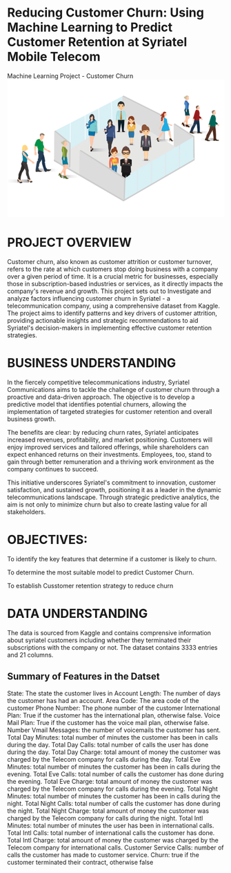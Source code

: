 # Reducing Customer Churn: Using Machine Learning to Predict Customer Retention at Syriatel Mobile Telecom

 Machine Learning Project - Customer Churn
![alt text](churn.png)
# PROJECT OVERVIEW
Customer churn, also known as customer attrition or customer turnover, refers to the rate at which customers stop doing business with a company over a given period of time. It is a crucial metric for businesses, especially those in subscription-based industries or services, as it directly impacts the company's revenue and growth.
This project sets out to Investigate and analyze factors influencing customer churn in Syriatel - a telecommunication company, using a comprehensive dataset from Kaggle. The project aims to identify patterns and key drivers of customer attrition, providing actionable insights and strategic recommendations to aid Syriatel's decision-makers in implementing effective customer retention strategies.

# BUSINESS UNDERSTANDING
In the fiercely competitive telecommunications industry, Syriatel Communications aims to tackle the challenge of customer churn through a proactive and data-driven approach. The objective is to develop a predictive model that identifies potential churners, allowing the implementation of targeted strategies for customer retention and overall business growth.

The benefits are clear: by reducing churn rates, Syriatel anticipates increased revenues, profitability, and market positioning. Customers will enjoy improved services and tailored offerings, while shareholders can expect enhanced returns on their investments. Employees, too, stand to gain through better remuneration and a thriving work environment as the company continues to succeed.

This initiative underscores Syriatel's commitment to innovation, customer satisfaction, and sustained growth, positioning it as a leader in the dynamic telecommunications landscape. Through strategic predictive analytics, the aim is not only to minimize churn but also to create lasting value for all stakeholders.

# OBJECTIVES:
To identify the key features that determine if a customer is likely to churn.

To determine the most suitable model to predict Customer Churn.

To establish Cusstomer retention strategy to reduce churn

# DATA UNDERSTANDING
The data is sourced from Kaggle and contains comprensive information about syriatel customers including whether they terminated their subscriptions with the company or not. The dataset contains 3333 entries and 21 columns.

## Summary of Features in the Datset
State: The state the customer lives in
Account Length: The number of days the customer has had an account.
Area Code: The area code of the customer
Phone Number: The phone number of the customer
International Plan: True if the customer has the international plan, otherwise false.
Voice Mail Plan: True if the customer has the voice mail plan, otherwise false.
Number Vmail Messages: the number of voicemails the customer has sent.
Total Day Minutes: total number of minutes the customer has been in calls during the day.
Total Day Calls: total number of calls the user has done during the day.
Total Day Charge: total amount of money the customer was charged by the Telecom company for calls during the day.
Total Eve Minutes: total number of minutes the customer has been in calls during the evening.
Total Eve Calls: total number of calls the customer has done during the evening.
Total Eve Charge: total amount of money the customer was charged by the Telecom company for calls during the evening.
Total Night Minutes: total number of minutes the customer has been in calls during the night.
Total Night Calls: total number of calls the customer has done during the night.
Total Night Charge: total amount of money the customer was charged by the Telecom company for calls during the night.
Total Intl Minutes: total number of minutes the user has been in international calls.
Total Intl Calls: total number of international calls the customer has done.
Total Intl Charge: total amount of money the customer was charged by the Telecom company for international calls.
Customer Service Calls: number of calls the customer has made to customer service.
Churn: true if the customer terminated their contract, otherwise false

